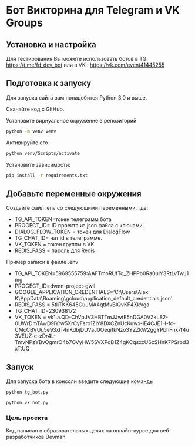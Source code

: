  # Бот Викторина для Telegram и VK Groups


## Установка и настройка

 

Для тестирования Вы можете использовать ботов в TG: https://t.me/fd_dev_bot или в VK : https://vk.com/event41445255

## Подготовка к запуску

Для запуска сайта вам понадобится Python 3.0 и выше.

Скачайте код с GitHub. 

Установите вириуальное окружение в репозиторий

```sh
python -m venv venv
```
Активируйте его 
```sh
python venv/Scripts/activate
```
Установите зависимости:
```sh
pip install -r requirements.txt
```
## Добавьте переменные окружения 
Создайте файл .env со следующими переменными, где:

* TG_API_TOKEN=токен телеграмм бота  
* PROGECT_ID= ID проекта из json файла с ключами.  
* DIALOG_FLOW_TOKEN = токен для DialogFlow 
* TG_CHAT_ID= чат id в телеграмме. 
* VK_TOKEN = токен группы в VK
* REDIS_PASS = пароль для Redis

Пример записи в файле .env

* TG_API_TOKEN=5969555759:AAFTmoRUfTq_ZHPPb0Ra0ulY3RtLvTwJ1mg
* PROGECT_ID=dvmn-project-gwll
* GOOGLE_APPLICATION_CREDENTIALS='C:\Users\Alex K\AppData\Roaming\gcloud\application_default_credentials.json'
* REDIS_PASS = 5tliTKK645CuuMA4qtMvBIQvKF4XkVga
* TG_CHAT_ID=230938172
* VK_TOKEN = vk1.a.QD-ChVpJV3HBTTmJJwtE5nDGA0VZkL82-0UWrDmTAwD9lYrw5XrCyFsro1ZiY8DXCZnUcKuwx-iE4CJE1H-fc-CMcCBVUu5e93xlT4nKdbjDUVaJ0OeqifkNzo3YZZkW2ggYPbhFnx7f4u3VEUZ-e-zDr4L-TmvNPzYBvOgmrO4b7OVyHW5SVXPdB1Z4gKCqsxcU6cSHnK7PSrbd3xTtUQ

## Запуск 
Для запуска бота в консоли введите следующие команды 

```sh
python tg_bot.py
```
```sh
python vk_bot.py
```


### Цель проекта
Код написан в образовательных целях на онлайн-курсе для веб-разработчиков Devman
